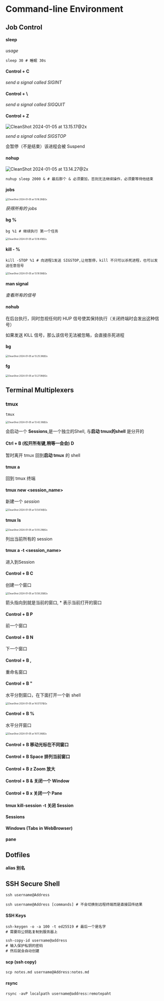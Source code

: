 # Command-line Environment

## Job Control

#### sleep

*usage*

```shell
sleep 30 # 睡眠 30s
```

#### Control + C

*send a signal called SIGINT*

#### Control + \

*send a signal called SIGQUIT*

#### Control + Z

![CleanShot 2024-01-05 at 13.15.17@2x](./assets/CleanShot%202024-01-05%20at%2013.15.17@2x.png)

*send a signal called SIGSTOP*

会暂停（不是结束）该进程会被 Suspend

#### nohup

![CleanShot 2024-01-05 at 13.14.27@2x](./assets/CleanShot%202024-01-05%20at%2013.14.27@2x.png)

```shell
nuhup sleep 2000 & # 最后那个 & 必须要加，否则无法继续操作，必须要等待他结束
```

#### jobs

<img src="./assets/CleanShot%202024-01-05%20at%2013.16.28@2x.png" alt="CleanShot 2024-01-05 at 13.16.28@2x" style="zoom:50%;" />

*获得所有的 jobs*

#### bg %<id>

```shell
bg %1 # 继续执行 第一个任务
```

<img src="./assets/CleanShot%202024-01-05%20at%2013.18.41@2x.png" alt="CleanShot 2024-01-05 at 13.18.41@2x" style="zoom:50%;" />

#### kill -<SIGNAL> %<id>

```shell
kill -STOP %1 # 向进程1发送 SIGSTOP,让他暂停，kill 不只可以杀死进程，也可以发送任意信号
```

<img src="./assets/CleanShot%202024-01-05%20at%2013.19.58@2x.png" alt="CleanShot 2024-01-05 at 13.19.58@2x" style="zoom:50%;" />

#### man signal

*查看所有的信号*

#### nohub

在后台执行，同时忽视任何的 HUP 信号使其保持执行（关闭终端时会发出这种信号）

如果发送 KILL 信号，那么该信号无法被忽略，会直接杀死进程

#### bg 

<img src="./assets/CleanShot%202024-01-05%20at%2013.25.38@2x.png" alt="CleanShot 2024-01-05 at 13.25.38@2x" style="zoom:50%;" />

#### fg

<img src="./assets/CleanShot%202024-01-05%20at%2013.27.06@2x.png" alt="CleanShot 2024-01-05 at 13.27.06@2x" style="zoom:50%;" />

## Terminal Multiplexers

### tmux

```shell
tmux
```

<img src="./assets/CleanShot%202024-01-05%20at%2013.42.38@2x.png" alt="CleanShot 2024-01-05 at 13.42.38@2x" style="zoom:50%;" />

会启动一个 **Sessions**,是一个独立的Shell, 与**启动 tmux的shell** 是分开的

#### Ctrl + B (松开所有键,稍等一会会) D

暂时离开 tmux 回到**启动 tmux** 的 shell

#### tmux a 

回到 tmux 终端

#### tmux new <session_name>

新建一个 *session*

<img src="./assets/CleanShot%202024-01-05%20at%2013.54.14@2x.png" alt="CleanShot 2024-01-05 at 13.54.14@2x" style="zoom:50%;" />

#### tmux ls

<img src="./assets/CleanShot%202024-01-05%20at%2013.55.29@2x.png" alt="CleanShot 2024-01-05 at 13.55.29@2x" style="zoom:50%;" />

列出当前所有的 session

#### tmux a -t <session_name>

进入到Session

#### Control + B <WAIT> C 

创建一个窗口

<img src="./assets/CleanShot%202024-01-05%20at%2013.58.20@2x.png" alt="CleanShot 2024-01-05 at 13.58.20@2x" style="zoom:50%;" />

箭头指向到就是当前的窗口, * 表示当前打开的窗口

#### Control + B <WAIT> P 

前一个窗口

#### Control + B <WAIT> N

下一个窗口

#### Control + B <WAIT> ,

重命名窗口

#### Control + B <WAIT> "

水平分割窗口，在下面打开一个新 shell

<img src="./assets/CleanShot%202024-01-05%20at%2014.07.57@2x.png" alt="CleanShot 2024-01-05 at 14.07.57@2x" style="zoom:50%;" />

#### Control + B <WAIT> %

水平分开窗口

<img src="./assets/CleanShot%202024-01-05%20at%2014.11.34@2x.png" alt="CleanShot 2024-01-05 at 14.11.34@2x" style="zoom:50%;" />

#### Control + B <ArrowKey> 移动光标在不同窗口

#### Control + B <WAIT> Space 排列当前窗口

#### Control + B <WAIT> z Zoom 放大

#### Control + B <WAIT> & 关闭一个 Window

#### Control + B <WAIT> x 关闭一个 Pane

####  tmux kill-session -t <SessionName> 关闭 Session

#### Sessions

#### Windows (Tabs in WebBrowser)

#### pane

## Dotfiles

#### alias 别名

## SSH Secure Shell

```shell
ssh username@Address
```

```shell
ssh username@Address [commands] # 不会切换到远程终端而是直接回传结果
```

#### SSH Keys

```shell
ssh-keygen -o -a 100 -t ed25519 # 最后一个是名字
# 需要将公钥匙复制到服务器上
```

```shell
ssh-copy-id username@address
# 输入保护私钥的密码
# 然后就会自动创建
```

#### scp (ssh copy)

```shell
scp notes.md username@Address:notes.md
```

#### rsync

```shell
rsync -avP localpath username@address:remotepaht
```


